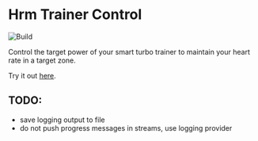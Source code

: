 # Hrm Trainer Control

![Build](https://github.com/Roaders/hrm-trainer-control/workflows/Build/badge.svg)

Control the target power of your smart turbo trainer to maintain your heart rate in a target zone.

Try it out [here](https://roaders.github.io/hrm-trainer-control/).

## TODO:

 * save logging output to file
 * do not push progress messages in streams, use logging provider
